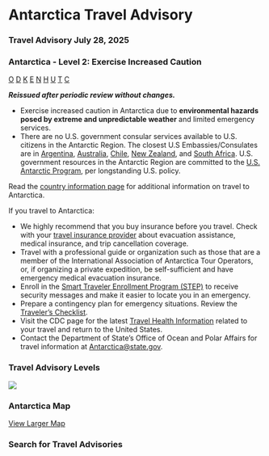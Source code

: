 # Antarctica Travel Advisory

### Travel Advisory July 28, 2025

### Antarctica - Level 2: Exercise Increased Caution

[O](javascript:void(0); "Tool Tip: Other")
[D](javascript:void(0); "Tool Tip: Wrongful Detention")
[K](javascript:void(0); "Tool Tip: Kidnap and Hostage")
[E](javascript:void(0); "Tool Tip: Event")
[N](javascript:void(0); "Tool Tip: Disaster")
[H](javascript:void(0); "Tool Tip: Health")
[U](javascript:void(0); "Tool Tip: Civil Unrest")
[T](javascript:void(0); "Tool Tip: Terrorism")
[C](javascript:void(0); "Tool Tip: Crimes")

***Reissued after periodic review without changes.***

* Exercise increased caution in Antarctica due to **environmental hazards posed by extreme and unpredictable weather** and limited emergency services.
* There are no U.S. government consular services available to U.S. citizens in the Antarctic Region. The closest U.S Embassies/Consulates are in [Argentina](https://travel.state.gov/content/travel/en/international-travel/International-Travel-Country-Information-Pages/Argentina.html), [Australia](https://travel.state.gov/content/travel/en/international-travel/International-Travel-Country-Information-Pages/Australia.html), [Chile](https://travel.state.gov/content/travel/en/international-travel/International-Travel-Country-Information-Pages/Chile.html), [New Zealand](https://travel.state.gov/content/travel/en/international-travel/International-Travel-Country-Information-Pages/NewZealand.html), and [South Africa](https://travel.state.gov/content/travel/en/international-travel/International-Travel-Country-Information-Pages/SouthAfrica.html). U.S. government resources in the Antarctic Region are committed to the [U.S. Antarctic Program](https://www.usap.gov/), per longstanding U.S. policy.

Read the [country information page](https://travel.state.gov/content/travel/en/international-travel/International-Travel-Country-Information-Pages/Antarctica.html) for additional information on travel to Antarctica.

If you travel to Antarctica:

* We highly recommend that you buy insurance before you travel. Check with your [travel insurance provider](https://travel.state.gov/content/travel/en/international-travel/before-you-go/your-health-abroad/Insurance_Coverage_Overseas.html) about evacuation assistance, medical insurance, and trip cancellation coverage.
* Travel with a professional guide or organization such as those that are a member of the International Association of Antarctica Tour Operators, or, if organizing a private expedition, be self-sufficient and have emergency medical evacuation insurance.
* Enroll in the [Smart Traveler Enrollment Program (STEP)](https://mytravel.state.gov/s/step) to receive security messages and make it easier to locate you in an emergency.
* Prepare a contingency plan for emergency situations. Review the [Traveler’s Checklist](https://travel.state.gov/content/travel/en/international-travel/before-you-go/travelers-checklist.html).
* Visit the CDC page for the latest [Travel Health Information](https://wwwnc.cdc.gov/travel/destinations/list) related to your travel and return to the United States.
* Contact the Department of State’s Office of Ocean and Polar Affairs for travel information at [Antarctica@state.gov](mailto:Anartica@state.gov).

### Travel Advisory Levels

[![](/content/dam/NEWTravelAssets/images/travel-levelv2.svg)](/content/travel/en/international-travel/before-you-go/about-our-new-products.html "Travel Advisory Levels")

### Antarctica Map

[View Larger Map](https://travelmaps.state.gov/TSGMap/?extent=-156.339785333,-88.426092349,176.11473367,-57.841115346 "Map of Antarctica")



### Search for Travel Advisories